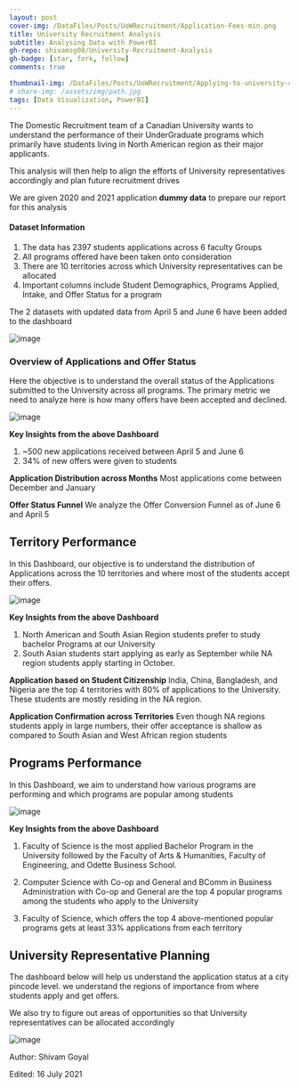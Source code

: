 ```yaml
---
layout: post
cover-img: /DataFiles/Posts/UoWRecruitment/Application-Fees-min.png
title: University Recruitment Analysis
subtitle: Analysing Data with PowerBI
gh-repo: shivamsg08/University-Recruitment-Analysis
gh-badge: [star, fork, follow]
comments: true

thumbnail-img: /DataFiles/Posts/UoWRecruitment/Applying-to-university-college.jpg
# share-img: /assets/img/path.jpg
tags: [Data Visualization, PowerBI]
---
```

The Domestic Recruitment team of a Canadian University wants to understand the performance of their UnderGraduate programs which primarily have students living in North American region as their major applicants.

This analysis will then help to align the efforts of University representatives accordingly and plan future recruitment drives

We are given 2020 and 2021 application **dummy data** to prepare our report for this analysis

#### Dataset Information

1. The data has 2397 students applications across 6 faculty Groups
2. All programs offered have been taken onto consideration
3. There are 10 territories across which University representatives can be allocated
4. Important columns include Student Demographics, Programs Applied, Intake, and Offer Status for a program

The 2 datasets with updated data from April 5 and June 6 have been added to the dashboard

![image](https://github.com/shivamsg08/University-Recruitment-Analysis/assets/8438005/712dc6ad-5e50-448d-a532-0871b35879c8)


### Overview of Applications and Offer Status

Here the objective is to understand the overall status of the Applications  submitted to the University across all programs. 
The primary metric we need to analyze here is how many offers have been accepted and declined. 

![image](https://github.com/shivamsg08/University-Recruitment-Analysis/assets/8438005/bce08bf8-8b2a-4c28-8522-5a6119171075)


**Key Insights from the above Dashboard**
1. ~500 new applications received between April 5 and June 6
2. 34% of new offers were given to students

**Application Distribution across Months**
Most applications come between December and January

**Offer Status Funnel**
We analyze the Offer Conversion Funnel as of June 6 and April 5

## Territory Performance

In this Dashboard, our objective is to understand the distribution of Applications across the 10 territories and where most 
of the students accept their offers.

![image](https://github.com/shivamsg08/University-Recruitment-Analysis/assets/8438005/9225833f-b2b1-4847-b393-e4b97276a53b)


**Key Insights from the above Dashboard**
1. North American and South Asian Region students prefer to study bachelor Programs at our University
2. South Asian students start applying as early as September while NA region students apply starting in October. 

**Application based on Student Citizenship**
India, China, Bangladesh, and Nigeria are the top 4 territories with 80% of applications to the University.
These students are mostly residing in the NA region.

**Application Confirmation across Territories**
Even though NA regions students apply in large numbers, their offer acceptance is shallow as compared to South Asian and West African region students

## Programs Performance

In this Dashboard, we aim to understand how various programs are performing and which programs are popular among students 

![image](https://github.com/shivamsg08/University-Recruitment-Analysis/assets/8438005/4a796704-ca5a-4f05-b868-92a437f51906)


**Key Insights from the above Dashboard**
1. Faculty of Science is the most applied Bachelor Program in the University
followed by the Faculty of Arts & Humanities, Faculty of Engineering, and Odette Business School.

2. Computer Science with Co-op and General and BComm in Business Administration with Co-op and General are the top 4 popular programs among the students who apply to the University

3. Faculty of Science, which offers the top 4 above-mentioned popular programs gets at least 33% applications from each territory 


## University Representative Planning

The dashboard below will help us understand the application status at a city pincode level. we understand the regions of importance from where students apply and get offers.

We also try to figure out areas of opportunities so that University representatives can be allocated accordingly

![image](https://github.com/shivamsg08/University-Recruitment-Analysis/assets/8438005/66035c5b-c46a-4d74-8262-4d37d23a5cf0)


Author: Shivam Goyal
    
Edited: 16 July 2021
